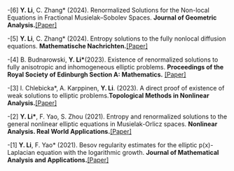 -[6] <strong>Y. Li</strong>, C. Zhang* (2024). Renormalized Solutions for the Non-local Equations in Fractional Musielak–Sobolev Spaces. <strong>Journal of Geometric Analysis.</strong>[[Paper]](https://link.springer.com/article/10.1007/s12220-024-01835-y)

-[5] <strong>Y. Li</strong>, C. Zhang* (2024). Entropy solutions to the fully nonlocal diffusion equations. <strong>Mathematische Nachrichten.</strong>[[Paper]](https://onlinelibrary.wiley.com/doi/10.1002/mana.202400130)

-[4] B. Budnarowski, <strong>Y. Li*</strong>(2023).  Existence of renormalized solutions to fully anisotropic and inhomogeneous elliptic problems. <strong>Proceedings of the Royal Society of Edinburgh Section A: Mathematics.</strong>
[[Paper]](https://www.cambridge.org/core/journals/proceedings-of-the-royal-society-of-edinburgh-section-a-mathematics/article/existence-of-renormalized-solutions-to-fully-anisotropic-and-inhomogeneous-elliptic-problems/845D3FBC7CE0063A7B39DC5BC3D71A7F)

-[3] I. Chlebicka*,  A. Karppinen, <strong>Y. Li</strong>. (2023). A direct proof of existence of weak solutions to elliptic problems.<strong>Topological Methods in Nonlinear Analysis.</strong>[[Paper]](https://apcz.umk.pl/TMNA/article/view/47718)

-[2] <strong>Y. Li*</strong>, F. Yao, S. Zhou (2021). Entropy and renormalized solutions to the general nonlinear elliptic equations in Musielak-Orlicz spaces. <strong>Nonlinear Analysis. Real World Applications.</strong>[[Paper]](https://linkinghub.elsevier.com/retrieve/pii/S1468121821000420)

-[1] <strong>Y. Li</strong>, F. Yao* (2021). Besov regularity estimates for the elliptic p(x)-Laplacian equation with the logarithmic growth. <strong>Journal of Mathematical Analysis and Applications.</strong>[[Paper]](https://www.sciencedirect.com/science/article/pii/S0022247X21000536?via%3Dihub)